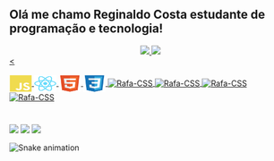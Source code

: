 ## Olá me chamo Reginaldo Costa estudante de  programação e tecnologia!
<div align="center">
  <a href="https://github.com/xxcostaxx">
  <img height="180em" src="https://github-readme-stats.vercel.app/api?username=xxcostaxx&show_icons=true&theme=dracula&include_all_commits=true&count_private=true"/>
  <img height="180em" src="https://github-readme-stats.vercel.app/api/top-langs/?username=xxcostaxx&layout=compact&langs_count=7&theme=dracula"/>
</div>
<<div style="display: inline_block"><br>
  <img align="center" alt="Rafa-Js" height="30" width="40" src="https://raw.githubusercontent.com/devicons/devicon/master/icons/javascript/javascript-plain.svg">
  <img align="center" alt="Rafa-React" height="30" width="40" src="https://raw.githubusercontent.com/devicons/devicon/master/icons/react/react-original.svg">
  <img align="center" alt="Rafa-HTML" height="30" width="40" src="https://raw.githubusercontent.com/devicons/devicon/master/icons/html5/html5-original.svg">
  <img align="center" alt="Rafa-CSS" height="30" width="40"src="https://raw.githubusercontent.com/devicons/devicon/master/icons/css3/css3-original.svg">
  <img align="center" alt="Rafa-CSS" height="30" width="40"src="https://cdn.jsdelivr.net/gh/devicons/devicon/icons/linux/linux-original.svg" />
  <img align="center" alt="Rafa-CSS" height="30" width="40"src="https://cdn.jsdelivr.net/gh/devicons/devicon/icons/kubernetes/kubernetes-plain.svg" />
  <img align="center" alt="Rafa-CSS" height="30" width="40"src="https://cdn.jsdelivr.net/gh/devicons/devicon/icons/git/git-original.svg" />
  <img align="center" alt="Rafa-CSS" height="30" width="40"src="https://cdn.jsdelivr.net/gh/devicons/devicon/icons/github/github-original.svg" />
  
  #
 
<div> 
  <a href="https://instagram.com/xxrcostaxx" target="_blank"><img src="https://img.shields.io/badge/-Instagram-%23E4405F?style=for-the-badge&logo=instagram&logoColor=white" target="_blank"></a>
  <a href = "reginaldoinf@gmail.com@gmail.com"><img src="https://img.shields.io/badge/-Gmail-%23333?style=for-the-badge&logo=gmail&logoColor=white" target="_blank"></a>
  <a href="https://www.linkedin.com/in/xxrcostaxx/" target="_blank"><img src="https://img.shields.io/badge/-LinkedIn-%230077B5?style=for-the-badge&logo=linkedin&logoColor=white" target="_blank"></a> 
 
  ![Snake animation](https://github.com/xxcostaxx/xxcostaxx/blob/output/github-contribution-grid-snake.svg)
 
</div>
